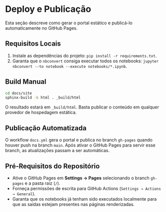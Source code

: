 # Deploy e Publicação

Esta seção descreve como gerar o portal estático e publicá-lo automaticamente no GitHub Pages.

## Requisitos Locais

1. Instale as dependências do projeto: `pip install -r requirements.txt`.
2. Garanta que o `nbconvert` consiga executar todos os notebooks: `jupyter nbconvert --to notebook --execute notebooks/*.ipynb`.

## Build Manual

```bash
cd docs/site
sphinx-build -b html . _build/html
```

O resultado estará em `_build/html`. Basta publicar o conteúdo em qualquer provedor de hospedagem estática.

## Publicação Automatizada

O workflow `docs.yml` gera o portal e publica no branch `gh-pages` quando houver push na branch `main`. Após ativar o GitHub Pages para servir esse branch, as atualizações passam a ser automáticas.

## Pré-Requisitos do Repositório

- Ative o GitHub Pages em **Settings → Pages** selecionando o branch `gh-pages` e a pasta raiz (`/`).
- Forneça permissões de escrita para GitHub Actions (`Settings → Actions → General`).
- Garanta que os notebooks já tenham sido executados localmente para que as saídas estejam presentes nas páginas renderizadas.
